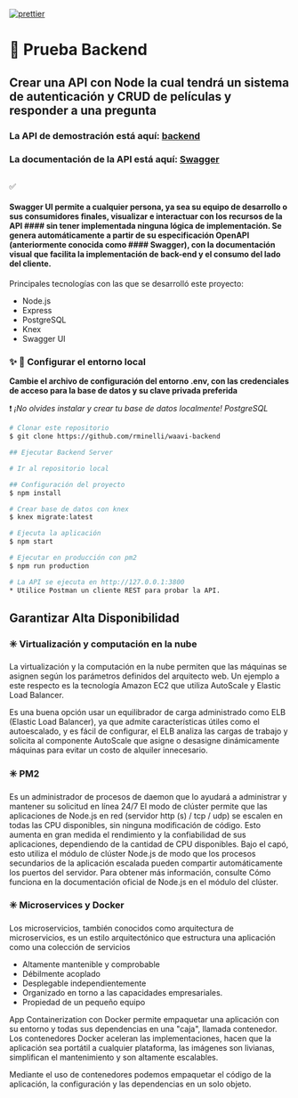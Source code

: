 [![prettier](https://img.shields.io/badge/styled%20with-prettier-ff69b4.svg)](https://github.com/prettier/prettier)

# :movie_camera: Prueba Backend 

## Crear una API con Node la cual tendrá un sistema de autenticación y CRUD de películas y responder a una pregunta



### La API de demostración está aquí: [backend](http://ec2-3-135-18-151.us-east-2.compute.amazonaws.com:3800)
### La documentación de la API está aquí: [Swagger](http://ec2-3-135-18-151.us-east-2.compute.amazonaws.com:3800/apidoc)
##
:white_check_mark:
#### Swagger UI permite a cualquier persona, ya sea su equipo de desarrollo o sus consumidores finales, visualizar e interactuar con los recursos de la API #### sin tener implementada ninguna lógica de implementación. Se genera automáticamente a partir de su especificación OpenAPI (anteriormente conocida como #### Swagger), con la documentación visual que facilita la implementación de back-end y el consumo del lado del cliente.

Principales tecnologías con las que se desarrolló este proyecto:

- Node.js
- Express
- PostgreSQL
- Knex
- Swagger UI

### :sparkles: :runner: Configurar el entorno local

**Cambie el archivo de configuración del entorno .env, con las credenciales de acceso para la base de datos y su clave privada preferida**

:heavy_exclamation_mark: _¡No olvides instalar y crear tu base de datos localmente! PostgreSQL_

```bash
# Clonar este repositorio
$ git clone https://github.com/rminelli/waavi-backend

## Ejecutar Backend Server

# Ir al repositorio local

## Configuración del proyecto
$ npm install

# Crear base de datos con knex
$ knex migrate:latest

# Ejecuta la aplicación
$ npm start

# Ejecutar en producción con pm2
$ npm run production

# La API se ejecuta en http://127.0.0.1:3800
* Utilice Postman un cliente REST para probar la API.

```
## Garantizar Alta Disponibilidad
### :eight_spoked_asterisk: Virtualización y computación en la nube
La virtualización y la computación en la nube permiten que las máquinas se asignen según los parámetros definidos del arquitecto web. Un ejemplo a este respecto es la tecnología Amazon EC2 que utiliza AutoScale y Elastic Load Balancer.

Es una buena opción usar un equilibrador de carga administrado como ELB (Elastic Load Balancer), ya que admite características útiles como el autoescalado, y es fácil de configurar, el ELB analiza las cargas de trabajo y solicita al componente AutoScale que asigne o desasigne dinámicamente máquinas para evitar un costo de alquiler innecesario.

### :eight_spoked_asterisk: PM2
Es un administrador de procesos de daemon que lo ayudará a administrar y mantener su solicitud en línea 24/7
El modo de clúster permite que las aplicaciones de Node.js en red (servidor http (s) / tcp / udp) se escalen en todas las CPU disponibles, sin ninguna modificación de código. Esto aumenta en gran medida el rendimiento y la confiabilidad de sus aplicaciones, dependiendo de la cantidad de CPU disponibles. Bajo el capó, esto utiliza el módulo de clúster Node.js de modo que los procesos secundarios de la aplicación escalada pueden compartir automáticamente los puertos del servidor. Para obtener más información, consulte Cómo funciona en la documentación oficial de Node.js en el módulo del clúster.

### :eight_spoked_asterisk: Microservices y Docker

Los microservicios, también conocidos como arquitectura de microservicios, es un estilo arquitectónico que estructura una aplicación como una colección de servicios

- Altamente mantenible y comprobable
- Débilmente acoplado
- Desplegable independientemente
- Organizado en torno a las capacidades empresariales.
- Propiedad de un pequeño equipo

App Containerization con Docker permite empaquetar una aplicación con su entorno y todas sus dependencias en una "caja", llamada contenedor.
Los contenedores Docker aceleran las implementaciones, hacen que la aplicación sea portátil a cualquier plataforma, las imágenes son livianas, simplifican el mantenimiento y son altamente escalables.

Mediante el uso de contenedores podemos empaquetar el código de la aplicación, la configuración y las dependencias en un solo objeto.
